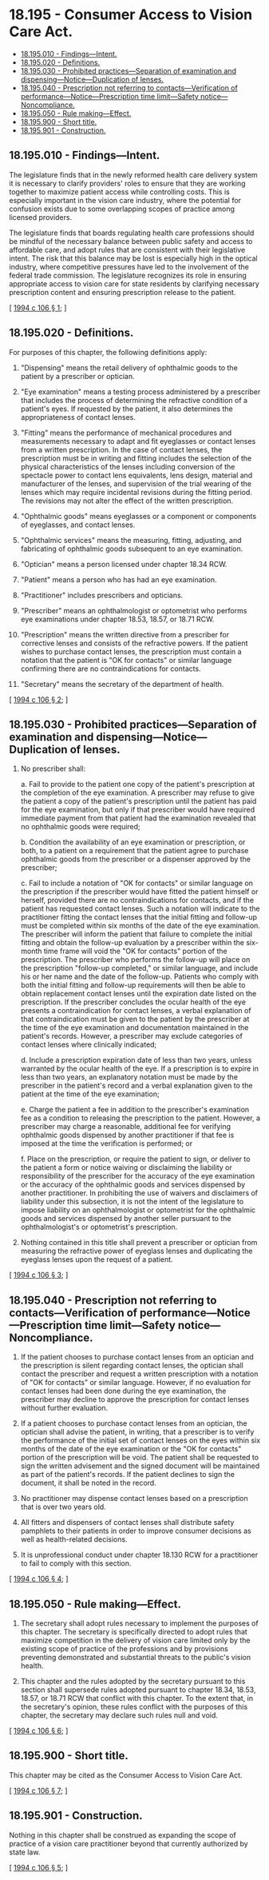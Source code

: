 # 18.195 - Consumer Access to Vision Care Act.
* [18.195.010 - Findings—Intent.](#18195010---findingsintent)
* [18.195.020 - Definitions.](#18195020---definitions)
* [18.195.030 - Prohibited practices—Separation of examination and dispensing—Notice—Duplication of lenses.](#18195030---prohibited-practicesseparation-of-examination-and-dispensingnoticeduplication-of-lenses)
* [18.195.040 - Prescription not referring to contacts—Verification of performance—Notice—Prescription time limit—Safety notice—Noncompliance.](#18195040---prescription-not-referring-to-contactsverification-of-performancenoticeprescription-time-limitsafety-noticenoncompliance)
* [18.195.050 - Rule making—Effect.](#18195050---rule-makingeffect)
* [18.195.900 - Short title.](#18195900---short-title)
* [18.195.901 - Construction.](#18195901---construction)
## 18.195.010 - Findings—Intent.
The legislature finds that in the newly reformed health care delivery system it is necessary to clarify providers' roles to ensure that they are working together to maximize patient access while controlling costs. This is especially important in the vision care industry, where the potential for confusion exists due to some overlapping scopes of practice among licensed providers.

The legislature finds that boards regulating health care professions should be mindful of the necessary balance between public safety and access to affordable care, and adopt rules that are consistent with their legislative intent. The risk that this balance may be lost is especially high in the optical industry, where competitive pressures have led to the involvement of the federal trade commission. The legislature recognizes its role in ensuring appropriate access to vision care for state residents by clarifying necessary prescription content and ensuring prescription release to the patient.

\[ [1994 c 106 § 1](https://lawfilesext.leg.wa.gov/biennium/1993-94/Pdf/Bills/Session%20Laws/House/1847-S.SL.pdf?cite=1994%20c%20106%20§%201); \]

## 18.195.020 - Definitions.
For purposes of this chapter, the following definitions apply:

1. "Dispensing" means the retail delivery of ophthalmic goods to the patient by a prescriber or optician.

2. "Eye examination" means a testing process administered by a prescriber that includes the process of determining the refractive condition of a patient's eyes. If requested by the patient, it also determines the appropriateness of contact lenses.

3. "Fitting" means the performance of mechanical procedures and measurements necessary to adapt and fit eyeglasses or contact lenses from a written prescription. In the case of contact lenses, the prescription must be in writing and fitting includes the selection of the physical characteristics of the lenses including conversion of the spectacle power to contact lens equivalents, lens design, material and manufacturer of the lenses, and supervision of the trial wearing of the lenses which may require incidental revisions during the fitting period. The revisions may not alter the effect of the written prescription.

4. "Ophthalmic goods" means eyeglasses or a component or components of eyeglasses, and contact lenses.

5. "Ophthalmic services" means the measuring, fitting, adjusting, and fabricating of ophthalmic goods subsequent to an eye examination.

6. "Optician" means a person licensed under chapter 18.34 RCW.

7. "Patient" means a person who has had an eye examination.

8. "Practitioner" includes prescribers and opticians.

9. "Prescriber" means an ophthalmologist or optometrist who performs eye examinations under chapter 18.53, 18.57, or 18.71 RCW.

10. "Prescription" means the written directive from a prescriber for corrective lenses and consists of the refractive powers. If the patient wishes to purchase contact lenses, the prescription must contain a notation that the patient is "OK for contacts" or similar language confirming there are no contraindications for contacts.

11. "Secretary" means the secretary of the department of health.

\[ [1994 c 106 § 2](https://lawfilesext.leg.wa.gov/biennium/1993-94/Pdf/Bills/Session%20Laws/House/1847-S.SL.pdf?cite=1994%20c%20106%20§%202); \]

## 18.195.030 - Prohibited practices—Separation of examination and dispensing—Notice—Duplication of lenses.
1. No prescriber shall:

   a. Fail to provide to the patient one copy of the patient's prescription at the completion of the eye examination. A prescriber may refuse to give the patient a copy of the patient's prescription until the patient has paid for the eye examination, but only if that prescriber would have required immediate payment from that patient had the examination revealed that no ophthalmic goods were required;

   b. Condition the availability of an eye examination or prescription, or both, to a patient on a requirement that the patient agree to purchase ophthalmic goods from the prescriber or a dispenser approved by the prescriber;

   c. Fail to include a notation of "OK for contacts" or similar language on the prescription if the prescriber would have fitted the patient himself or herself, provided there are no contraindications for contacts, and if the patient has requested contact lenses. Such a notation will indicate to the practitioner fitting the contact lenses that the initial fitting and follow-up must be completed within six months of the date of the eye examination. The prescriber will inform the patient that failure to complete the initial fitting and obtain the follow-up evaluation by a prescriber within the six-month time frame will void the "OK for contacts" portion of the prescription. The prescriber who performs the follow-up will place on the prescription "follow-up completed," or similar language, and include his or her name and the date of the follow-up. Patients who comply with both the initial fitting and follow-up requirements will then be able to obtain replacement contact lenses until the expiration date listed on the prescription. If the prescriber concludes the ocular health of the eye presents a contraindication for contact lenses, a verbal explanation of that contraindication must be given to the patient by the prescriber at the time of the eye examination and documentation maintained in the patient's records. However, a prescriber may exclude categories of contact lenses where clinically indicated;

   d. Include a prescription expiration date of less than two years, unless warranted by the ocular health of the eye. If a prescription is to expire in less than two years, an explanatory notation must be made by the prescriber in the patient's record and a verbal explanation given to the patient at the time of the eye examination;

   e. Charge the patient a fee in addition to the prescriber's examination fee as a condition to releasing the prescription to the patient. However, a prescriber may charge a reasonable, additional fee for verifying ophthalmic goods dispensed by another practitioner if that fee is imposed at the time the verification is performed; or

   f. Place on the prescription, or require the patient to sign, or deliver to the patient a form or notice waiving or disclaiming the liability or responsibility of the prescriber for the accuracy of the eye examination or the accuracy of the ophthalmic goods and services dispensed by another practitioner. In prohibiting the use of waivers and disclaimers of liability under this subsection, it is not the intent of the legislature to impose liability on an ophthalmologist or optometrist for the ophthalmic goods and services dispensed by another seller pursuant to the ophthalmologist's or optometrist's prescription.

2. Nothing contained in this title shall prevent a prescriber or optician from measuring the refractive power of eyeglass lenses and duplicating the eyeglass lenses upon the request of a patient.

\[ [1994 c 106 § 3](https://lawfilesext.leg.wa.gov/biennium/1993-94/Pdf/Bills/Session%20Laws/House/1847-S.SL.pdf?cite=1994%20c%20106%20§%203); \]

## 18.195.040 - Prescription not referring to contacts—Verification of performance—Notice—Prescription time limit—Safety notice—Noncompliance.
1. If the patient chooses to purchase contact lenses from an optician and the prescription is silent regarding contact lenses, the optician shall contact the prescriber and request a written prescription with a notation of "OK for contacts" or similar language. However, if no evaluation for contact lenses had been done during the eye examination, the prescriber may decline to approve the prescription for contact lenses without further evaluation.

2. If a patient chooses to purchase contact lenses from an optician, the optician shall advise the patient, in writing, that a prescriber is to verify the performance of the initial set of contact lenses on the eyes within six months of the date of the eye examination or the "OK for contacts" portion of the prescription will be void. The patient shall be requested to sign the written advisement and the signed document will be maintained as part of the patient's records. If the patient declines to sign the document, it shall be noted in the record.

3. No practitioner may dispense contact lenses based on a prescription that is over two years old.

4. All fitters and dispensers of contact lenses shall distribute safety pamphlets to their patients in order to improve consumer decisions as well as health-related decisions.

5. It is unprofessional conduct under chapter 18.130 RCW for a practitioner to fail to comply with this section.

\[ [1994 c 106 § 4](https://lawfilesext.leg.wa.gov/biennium/1993-94/Pdf/Bills/Session%20Laws/House/1847-S.SL.pdf?cite=1994%20c%20106%20§%204); \]

## 18.195.050 - Rule making—Effect.
1. The secretary shall adopt rules necessary to implement the purposes of this chapter. The secretary is specifically directed to adopt rules that maximize competition in the delivery of vision care limited only by the existing scope of practice of the professions and by provisions preventing demonstrated and substantial threats to the public's vision health.

2. This chapter and the rules adopted by the secretary pursuant to this section shall supersede rules adopted pursuant to chapter 18.34, 18.53, 18.57, or 18.71 RCW that conflict with this chapter. To the extent that, in the secretary's opinion, these rules conflict with the purposes of this chapter, the secretary may declare such rules null and void.

\[ [1994 c 106 § 6](https://lawfilesext.leg.wa.gov/biennium/1993-94/Pdf/Bills/Session%20Laws/House/1847-S.SL.pdf?cite=1994%20c%20106%20§%206); \]

## 18.195.900 - Short title.
This chapter may be cited as the Consumer Access to Vision Care Act.

\[ [1994 c 106 § 7](https://lawfilesext.leg.wa.gov/biennium/1993-94/Pdf/Bills/Session%20Laws/House/1847-S.SL.pdf?cite=1994%20c%20106%20§%207); \]

## 18.195.901 - Construction.
Nothing in this chapter shall be construed as expanding the scope of practice of a vision care practitioner beyond that currently authorized by state law.

\[ [1994 c 106 § 5](https://lawfilesext.leg.wa.gov/biennium/1993-94/Pdf/Bills/Session%20Laws/House/1847-S.SL.pdf?cite=1994%20c%20106%20§%205); \]

